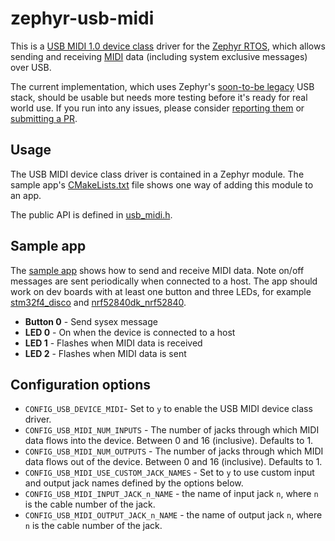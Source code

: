 # zephyr-usb-midi

This is a [USB MIDI 1.0 device class](https://www.usb.org/sites/default/files/midi10.pdf) driver for the [Zephyr RTOS](https://zephyrproject.org/), which allows sending and receiving [MIDI](https://en.wikipedia.org/wiki/MIDI) data (including system exclusive messages) over USB. 

The current implementation, which uses Zephyr's [soon-to-be legacy](https://github.com/zephyrproject-rtos/zephyr/issues/42066) USB stack, should be usable but needs more testing before it's ready for real world use. If you run into any issues, please consider [reporting them](https://github.com/stuffmatic/zephyr-usb-midi/issues/new) or [submitting a PR](https://github.com/stuffmatic/zephyr-usb-midi/compare).

## Usage

The USB MIDI device class driver is contained in a Zephyr module. The sample app's [CMakeLists.txt](CMakeLists.txt) file shows one way of adding this module to an app.

The public API is defined in [usb_midi.h](usb_midi/include/usb_midi/usb_midi.h).

## Sample app

The [sample app](src/main.c) shows how to send and receive MIDI data. Note on/off messages are sent periodically when connected to a host. The app should work on dev boards with at least one button and three LEDs, for example [stm32f4_disco](https://docs.zephyrproject.org/latest/boards/arm/stm32f4_disco/doc/index.html) and [nrf52840dk_nrf52840](https://docs.zephyrproject.org/latest/boards/arm/nrf52840dk_nrf52840/doc/index.html).

* __Button 0__ - Send sysex message
* __LED 0__ - On when the device is connected to a host
* __LED 1__ - Flashes when MIDI data is received
* __LED 2__ - Flashes when MIDI data is sent 

## Configuration options

* `CONFIG_USB_DEVICE_MIDI`- Set to `y` to enable the USB MIDI device class driver.
* `CONFIG_USB_MIDI_NUM_INPUTS` - The number of jacks through which MIDI data flows into the device. Between 0 and 16 (inclusive). Defaults to 1.
* `CONFIG_USB_MIDI_NUM_OUTPUTS` - The number of jacks through which MIDI data flows out of the device. Between 0 and 16 (inclusive). Defaults to 1.
* `CONFIG_USB_MIDI_USE_CUSTOM_JACK_NAMES` - Set to `y` to use custom input and output jack names defined by the options below.
* `CONFIG_USB_MIDI_INPUT_JACK_n_NAME` - the name of input jack `n`, where `n` is the cable number of the jack.
* `CONFIG_USB_MIDI_OUTPUT_JACK_n_NAME` - the name of output jack `n`, where `n` is the cable number of the jack.
